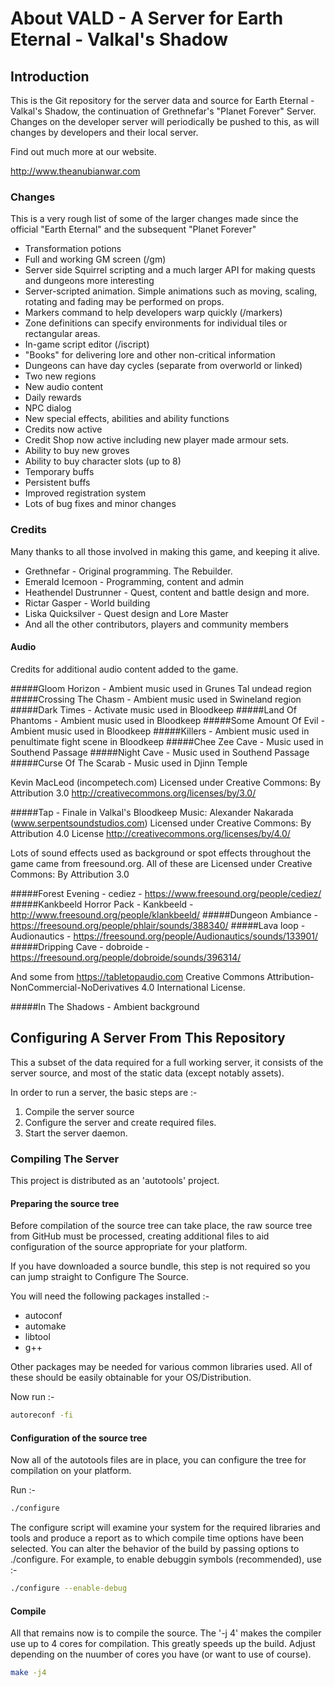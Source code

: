 # About VALD - A Server for Earth Eternal - Valkal's Shadow

## Introduction
This is the Git repository for the server data and source for Earth Eternal - Valkal's Shadow, the continuation of Grethnefar's "Planet Forever" Server. Changes on the developer server will periodically be pushed to this, as will changes by developers and their local server. 

Find out much more at our website.

http://www.theanubianwar.com
 
### Changes 
 
This is a very rough list of some of the larger changes made since the official "Earth Eternal" and the subsequent
"Planet Forever"
   
  * Transformation potions
  * Full and working GM screen (/gm)
  * Server side Squirrel scripting and a much larger API for making quests and dungeons more interesting
  * Server-scripted animation. Simple animations such as moving, scaling, rotating and fading may be performed 
    on props. 
  * Markers command to help developers warp quickly (/markers)
  * Zone definitions can specify environments for individual tiles or rectangular areas.
  * In-game script editor (/iscript)
  * "Books" for delivering lore and other non-critical information 
  * Dungeons can have day cycles (separate from overworld or linked)
  * Two new regions
  * New audio content
  * Daily rewards
  * NPC dialog
  * New special effects, abilities and ability functions
  * Credits now active
  * Credit Shop now active including new player made armour sets.
  * Ability to buy new groves
  * Ability to buy character slots (up to 8)
  * Temporary buffs
  * Persistent buffs
  * Improved registration system
  * Lots of bug fixes and minor changes

### Credits

Many thanks to all those involved in making this game, and keeping it alive.

 * Grethnefar - Original programming. The Rebuilder.
 * Emerald Icemoon - Programming, content and admin
 * Heathendel Dustrunner - Quest, content and battle design and more.
 * Rictar Gasper - World building
 * Liska Quicksilver - Quest design and Lore Master
 * And all the other contributors, players and community members
 
#### Audio

Credits for additional audio content added to the game.

#####Gloom Horizon - Ambient music used in Grunes Tal undead region
#####Crossing The Chasm - Ambient music used in Swineland region
#####Dark Times - Activate music used in Bloodkeep
#####Land Of Phantoms - Ambient music used in Bloodkeep
#####Some Amount Of Evil - Ambient music used in Bloodkeep
#####Killers - Ambient music used in penultimate fight scene in Bloodkeep
#####Chee Zee Cave - Music used in Southend Passage
#####Night Cave - Music used in Southend Passage
#####Curse Of The Scarab - Music used in Djinn Temple

Kevin MacLeod (incompetech.com)
Licensed under Creative Commons: By Attribution 3.0
http://creativecommons.org/licenses/by/3.0/

#####Tap - Finale in Valkal's Bloodkeep
Music: Alexander Nakarada (www.serpentsoundstudios.com)
Licensed under Creative Commons: By Attribution 4.0 License
http://creativecommons.org/licenses/by/4.0/

Lots of sound effects used as background or spot effects throughout the
game came from freesound.org. All of these are 
Licensed under Creative Commons: By Attribution 3.0

#####Forest Evening - cediez - https://www.freesound.org/people/cediez/ 
#####Kankbeeld Horror Pack - Kankbeeld - http://www.freesound.org/people/klankbeeld/
#####Dungeon Ambiance - https://freesound.org/people/phlair/sounds/388340/
#####Lava loop - Audionautics - https://freesound.org/people/Audionautics/sounds/133901/
#####Dripping Cave - dobroide - https://freesound.org/people/dobroide/sounds/396314/

 And some from https://tabletopaudio.com
 Creative Commons Attribution-NonCommercial-NoDerivatives 4.0 International License.

#####In The Shadows - Ambient background 

## Configuring A Server From This Repository

This a subset of the data required for a full working server, it consists of the server source, and most of the static data (except notably assets).

In order to run a server, the basic steps are :-

1. Compile the server source
2. Configure the server and create required files.
3. Start the server daemon.

### Compiling The Server

This project is distributed as an 'autotools' project. 

#### Preparing the source tree

Before compilation of the source tree can take place, the raw source tree from GitHub must
be processed, creating additional files to aid configuration of the source appropriate for
your platform.

If you have downloaded a source bundle, this step is not required so you can jump straight
to Configure The Source.  

You will need the following packages installed :-

* autoconf
* automake
* libtool
* g++

Other packages may be needed for various common libraries used. All of these should be
easily obtainable for your OS/Distribution. 
 
Now run :-

```bash
autoreconf -fi
```

#### Configuration of the source tree

Now all of the autotools files are in place, you can configure the tree for compilation on
your platform.

Run :-

```bash
./configure  
```

The configure script will examine your system for the required libraries and tools and produce a report 
as to which compile time options have been selected. You can alter the behavior of the build by passing
options to ./configure. For example, to enable debuggin symbols (recommended), use :-

```bash
./configure --enable-debug
```

#### Compile

All that remains now is to compile the source. The '-j 4' makes the compiler use up to 4 cores for compilation. 
This greatly speeds up the build. Adjust depending on the nuumber of cores you have (or want to use of course).

```bash
make -j4
```